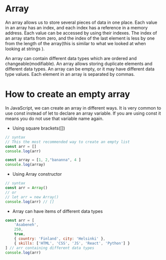 # Array

An array allows us to store several pieces of data in one place. Each value in an array has an index, 
and each index has a reference in a memory address. Each value can be accessed by using their indexes. 
The index of an array starts from zero, and the index of the last element is less by one from the length 
of the array(this is similar to what we looked at when looking at strings ).

An array can contain different data types which are ordered and changeable(modifiable).
An array allows storing duplicate elements and different data types. 
An array can be empty, or it may have different data type values.
Each element in an array is separated by commas.

# How to create an empty array

In JavaScript, we can create an array in different ways.  It is very common to use const instead of let to declare an array variable. If you are using const it means you do not use that variable name again.



* Using square brackets([])
```js
// syntax
// This the most recommended way to create an empty list
const arr = []
console.log(arr)

const array = [1, 2,"bananna", 4 ]
console.log(array)

```

* Using Array constructor
```js
// syntax
const arr = Array()
// or
// let arr = new Array()
console.log(arr) // []
```

- Array can have items of different data types

```js
const arr = [
    'Asabeneh',
    250,
    true,
    { country: 'Finland', city: 'Helsinki' },
    { skills: ['HTML', 'CSS', 'JS', 'React', 'Python'] }
] // arr containing different data types
console.log(arr)
```







